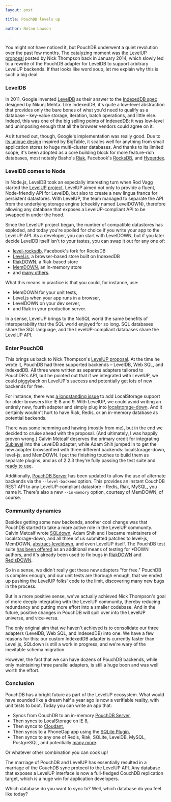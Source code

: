 ```yaml
---
layout: post

title: PouchDB levels up

author: Nolan Lawson

---
```


You might not have noticed it, but PouchDB underwent a quiet revolution over the past few months. The catalyzing moment was [the LevelUP proposal](https://github.com/pouchdb/pouchdb/issues/1250) posted by Nick Thompson back in January 2014, which slowly led to a rewrite of the PouchDB adapter for LevelDB to support arbitrary LevelUP backends.  If that looks like word soup, let me explain why this is such a big deal.

### LevelDB

In 2011, Google invented [LevelDB](https://en.wikipedia.org/wiki/LevelDB) as their answer to the [IndexedDB spec](http://www.w3.org/TR/IndexedDB/) designed by Nikunj Mehta. Like IndexedDB, it's quite a low-level abstraction that provides only the bare bones of what you'd need to qualify as a database &ndash; key-value storage, iteration, batch operations, and little else. Indeed, this was one of the big selling points of IndexedDB: it was low-level and unimposing enough that all the browser vendors could agree on it.

As it turned out, though, Google's implementation was really good.  Due to [its unique design](http://dailyjs.com/2013/04/19/leveldb-and-node-1/) inspired by BigTable, it scales well for anything from small application stores to huge multi-cluster databases. And thanks to its limited scope, it's been adopted as a core building block for more feature-rich databases, most notably Basho's [Riak](http://basho.com/riak/), Facebook's [RocksDB](http://rocksdb.org/), and [Hyperdex](http://hyperdex.org/).

### LevelDB comes to Node

In Node.js, LevelDB took an especially interesting turn when Rod Vagg started the [LevelUP project](https://github.com/rvagg/node-levelup). LevelUP aimed not only to provide a fluent, Node-friendly API for LevelDB, but also to create a new lingua franca for persistent datastores. With LevelUP, the team managed to separate the API from the underlying storage engine (cheekily named LevelDOWN), therefore allowing any database that exposes a LevelUP-compliant API to be swapped in under the hood.

Since the LevelUP project began, the number of compatible datastores has exploded, and today you're spoiled for choice if you write your app to the LevelUP API. As a developer, you can start with LevelDOWN, but if you later decide LevelDB itself isn't to your tastes, you can swap it out for any one of:

* [level-rocksdb](https://github.com/Level/level-rocksdb), Facebook's fork for RocksDB
* [Level.js](https://github.com/maxogden/level.js), a browser-based store built on IndexedDB
* [RiakDOWN](https://github.com/nlf/riakdown), a Riak-based store
* [MemDOWN](https://github.com/rvagg/memdown), an in-memory store
* and [many others](https://github.com/rvagg/node-levelup/wiki/Modules#storage-back-ends).

What this means in practice is that you could, for instance, use:

* MemDOWN for your unit tests,
* Level.js when your app runs in a browser,
* LevelDOWN on your dev server,
* and Riak in your production server.

In a sense, LevelUP brings to the NoSQL world the same benefits of interoperability that the SQL world enjoyed for so long.  SQL databases share the SQL language, and the LevelUP-compliant databases share the LevelUP API.

### Enter PouchDB

This brings us back to Nick Thompson's [LevelUP proposal](https://github.com/pouchdb/pouchdb/issues/1250). At the time he wrote it, PouchDB had three supported backends &ndash; LevelDB, Web SQL, and IndexedDB.  All three were written as separate adapters tailored to PouchDB's API, but he pointed out that if we integrated with LevelUP, we could piggyback on LevelUP's success and potentially get lots of new backends for free.

For instance, there was [a longstanding issue](https://github.com/pouchdb/pouchdb/issues/44) to add LocalStorage support for older browsers like IE 8 and 9. With LevelUP, we could avoid writing an entirely new, fourth adapter and simply plug into [localstorage-down](https://github.com/No9/localstorage-down). And it certainly wouldn't hurt to have Riak, Redis, or an in-memory database as potential backends.

There was some hemming and hawing (mostly from me), but in the end we decided to cruise ahead with the proposal. (And ultimately, I was happily proven wrong.) Calvin Metcalf deserves the primary credit for integrating [Sublevel](https://github.com/dominictarr/level-sublevel) into the LevelDB adapter, while Adam Shih jumped in to get the new adapter browserified with three different backends: localstorage-down, level-js, and MemDOWN. I put the finishing touches to build them as separate plugins, and as of 2.2.3 they're fully passing the test suite and [ready to use](http://pouchdb.com/adapters.html#pouchdb_in_the_browser).

Additionally, [PouchDB Server](https://github.com/pouchdb/pouchdb-server) has been updated to allow the use of alternate backends via the `--level-backend` option. This provides an instant CouchDB REST API to any LevelUP-compliant datastore &ndash; Redis, Riak, MySQL, you name it. There's also a new `--in-memory` option, courtesy of MemDOWN, of course.

### Community dynamics

Besides getting some new backends, another cool change was that PouchDB started to take a more active role in the LevelUP community. Calvin Metcalf wrote [SQLdown](https://github.com/calvinmetcalf/SQLdown), Adam Shih and I became maintainers of localstorage-down, and all three of us submitted patches to level-js, MemDOWN, [abstract-leveldown](https://github.com/rvagg/abstract-leveldown), and even LevelUP itself. The PouchDB test suite [has been offered](https://github.com/rvagg/abstract-leveldown/issues/26) as an additional means of testing for *DOWN authors, and it's already been used to fix bugs in [RiakDOWN](https://github.com/nlf/riakdown) and [RedisDOWN](https://github.com/hmalphettes/redisdown).

So in a sense, we didn't really get these new adapters "for free." PouchDB is complex enough, and our unit tests are thorough enough, that we ended up pushing the LevelUP folks' code to the limit, discovering many new bugs in the process.

But in a more positive sense, we've actually achieved Nick Thompson's goal of more deeply integrating with the LevelUP community, thereby reducing redundancy and putting more effort into a smaller codebase. And in the future, positive changes in PouchDB will spill over into the LevelUP universe, and vice-versa. 

The only original aim that we haven't achieved is to consolidate our three adapters (LevelDB, Web SQL, and IndexedDB) into one. We have a few reasons for this: our custom IndexedDB adapter is currently faster than Level.js, SQLdown is still a work in progress, and we're wary of the inevitable schema migration.

However, the fact that we can have dozens of PouchDB backends, while only maintaining three parallel adapters, is still a huge boon and was well worth the effort.

### Conclusion

PouchDB has a bright future as part of the LevelUP ecosystem. What would have sounded like a dream half a year ago is now a verifiable reality, with unit tests to boot.  Today you can write an app that:

* Syncs from CouchDB to an in-memory [PouchDB Server](https://github.com/pouchdb/pouchdb-server),
* Then syncs to LocalStorage on IE 8,
* Then syncs to [Cloudant](https://cloudant.com/),
* Then syncs to a PhoneGap app using the [SQLite Plugin](https://github.com/brodysoft/Cordova-SQLitePlugin),
* Then syncs to any one of Redis, Riak, SQLite, LevelDB, MySQL, PostgreSQL, and potentially [many more](https://github.com/rvagg/node-levelup/wiki/Modules#storage-back-ends).

Or whatever other combination you can cook up!

The marriage of PouchDB and LevelUP has essentially resulted in a marriage of the CouchDB sync protocol to the LevelUP API. Any database that exposes a LevelUP interface is now a full-fledged CouchDB replication target, which is a huge win for application developers.

Which database do you want to sync to?  Well, which database do you feel like today?
